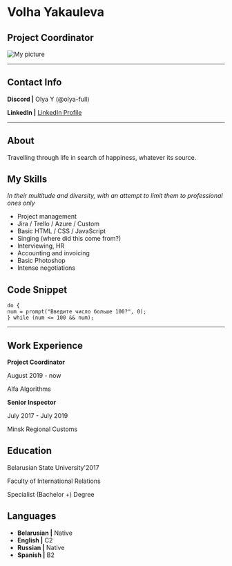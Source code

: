 # Volha Yakauleva
## Project Coordinator
![My picture](https://user-images.githubusercontent.com/112762462/189055838-fde65071-c88a-48b1-94f3-eefe4dedc60e.jpg)


***

## Contact Info
**Discord |** Olya Y (@olya-full)

**LinkedIn |** [LinkedIn Profile](https://www.linkedin.com/in/olya-yakovleva-78438a192 "Olya Yakovleva") 

***
## About
Travelling through life in search of happiness, whatever its source.

## My Skills
*In their multitude and diversity, with an attempt to limit them to professional ones only*
* Project management
* Jira / Trello / Azure / Custom
* Basic HTML / CSS / JavaScript
* Singing (where did this come from?)
* Interviewing, HR
* Accounting and invoicing
* Basic Photoshop
* Intense negotiations

## Code Snippet
```let num;
do {
num = prompt("Введите число больше 100?", 0);
} while (num <= 100 && num);
```
***

## Work Experience
**Project Coordinator**

August 2019 - now

Alfa Algorithms



**Senior Inspector**

July 2017 - July 2019

Minsk Regional Customs

## Education
Belarusian State University'2017

Faculty of International Relations

Specialist (Bachelor +) Degree

## Languages
* **Belarusian |** Native
* **English |** C2
* **Russian |** Native
* **Spanish |** B2
